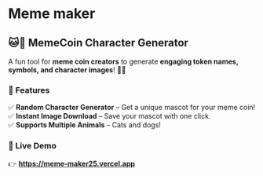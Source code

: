 # Meme maker

## 🐱🐶 MemeCoin Character Generator 
A fun tool for **meme coin creators** to generate **engaging token names, symbols, and character images**! 🎨🚀  

### 🌟 Features  
✅ **Random Character Generator** – Get a unique mascot for your meme coin!  
✅ **Instant Image Download** – Save your mascot with one click.  
✅ **Supports Multiple Animals** – Cats and dogs!  

### 🔗 Live Demo  
👉 **https://meme-maker25.vercel.app**  
